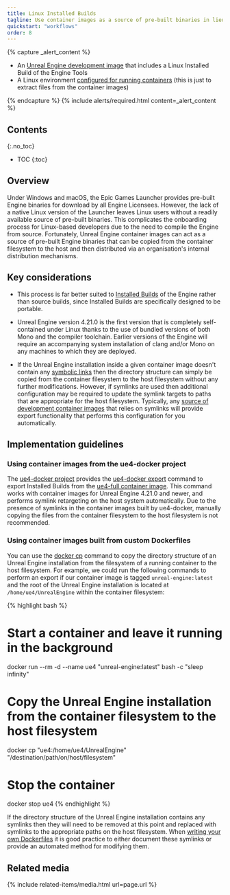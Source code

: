 ```yaml
---
title: Linux Installed Builds
tagline: Use container images as a source of pre-built binaries in lieu of the Epic Games Launcher under Linux.
quickstart: "workflows"
order: 8
---
```


{% capture _alert_content %}
- An [Unreal Engine development image](../concepts/image-types) that includes a Linux Installed Build of the Engine Tools
- A Linux environment [configured for running containers](../environments) (this is just to extract files from the container images)

{% endcapture %}
{% include alerts/required.html content=_alert_content %}


## Contents
{:.no_toc}

* TOC
{:toc}


## Overview

Under Windows and macOS, the Epic Games Launcher provides pre-built Engine binaries for download by all Engine Licensees. However, the lack of a native Linux version of the Launcher leaves Linux users without a readily available source of pre-built binaries. This complicates the onboarding process for Linux-based developers due to the need to compile the Engine from source. Fortunately, Unreal Engine container images can act as a source of pre-built Engine binaries that can be copied from the container filesystem to the host and then distributed via an organisation's internal distribution mechanisms.


## Key considerations

- This process is far better suited to [Installed Builds](https://docs.unrealengine.com/en-us/Programming/Deployment/UsinganInstalledBuild) of the Engine rather than source builds, since Installed Builds are specifically designed to be portable.

- Unreal Engine version 4.21.0 is the first version that is completely self-contained under Linux thanks to the use of bundled versions of both Mono and the compiler toolchain. Earlier versions of the Engine will require an accompanying system installation of clang and/or Mono on any machines to which they are deployed.

- If the Unreal Engine installation inside a given container image doesn't contain any [symbolic links](https://en.wikipedia.org/wiki/Symbolic_link) then the directory structure can simply be copied from the container filesystem to the host filesystem without any further modifications. However, if symlinks are used then additional configuration may be required to update the symlink targets to paths that are appropriate for the host filesystem. Typically, any [source of development container images](../obtaining-images/image-sources#sources-of-unreal-engine-development-images) that relies on symlinks will provide export functionality that performs this configuration for you automatically.


## Implementation guidelines

### Using container images from the ue4-docker project

The [ue4-docker project](../obtaining-images/ue4-docker) provides the [ue4-docker export](https://docs.adamrehn.com/ue4-docker/commands/export) command to export Installed Builds from the [ue4-full container image](https://docs.adamrehn.com/ue4-docker/building-images/available-container-images#ue4-full). This command works with container images for Unreal Engine 4.21.0 and newer, and performs symlink retargeting on the host system automatically. Due to the presence of symlinks in the container images built by ue4-docker, manually copying the files from the container filesystem to the host filesystem is not recommended.

### Using container images built from custom Dockerfiles

You can use the [docker cp](https://docs.docker.com/engine/reference/commandline/cp/) command to copy the directory structure of an Unreal Engine installation from the filesystem of a running container to the host filesystem. For example, we could run the following commands to perform an export if our container image is tagged `unreal-engine:latest` and the root of the Unreal Engine installation is located at `/home/ue4/UnrealEngine` within the container filesystem:

{% highlight bash %}
# Start a container and leave it running in the background
docker run --rm -d --name ue4 "unreal-engine:latest" bash -c "sleep infinity"

# Copy the Unreal Engine installation from the container filesystem to the host filesystem
docker cp "ue4:/home/ue4/UnrealEngine" "/destination/path/on/host/filesystem"

# Stop the container
docker stop ue4
{% endhighlight %}

If the directory structure of the Unreal Engine installation contains any symlinks then they will need to be removed at this point and replaced with symlinks to the appropriate paths on the host filesystem. When [writing your own Dockerfiles](../obtaining-images/write-your-own) it is good practice to either document these symlinks or provide an automated method for modifying them.


## Related media

{% include related-items/media.html url=page.url %}

